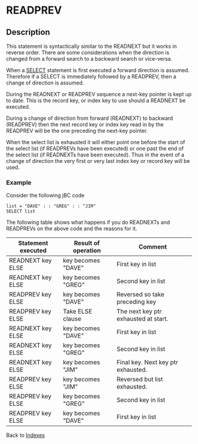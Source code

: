 # READPREV

<PageHeader />

## Description

This statement is syntactically similar to the READNEXT but it works in reverse order. There are some considerations when the direction is changed from a forward search to a backward search or vice-versa.

When a [SELECT](./../select) statement is first executed a forward direction is assumed. Therefore if a SELECT is immediately followed by a READPREV, then a change of direction is assumed.

During the READNEXT or READPREV sequence a next-key pointer is kept up to date. This is the record key, or index key to use should a READNEXT be executed.

During a change of direction from forward (READNEXT) to backward (READPREV) then the next record key or index key read in by the READPREV will be the one preceding the next-key pointer.

When the select list is exhausted it will either point one before the start of the select list (if READPREVs have been executed) or one past the end of the select list (if READNEXTs have been executed). Thus in the event of a change of direction the very first or very last index key or record key will be used.

### Example

Consider the following jBC code

```
list = "DAVE" : : "GREG" : : "JIM"
SELECT list
```

The following table shows what happens if you do READNEXTs and READPREVs on the above code and the reasons for it.

| Statement executed | Result of operation | Comment |
| --- | --- | --- |
| READNEXT key ELSE | key becomes "DAVE" | First key in list |
| READNEXT key ELSE | key becomes "GREG" | Second key in list |
| READPREV key ELSE | key becomes "DAVE" | Reversed so take preceding key |
| READPREV key ELSE | Take ELSE clause | The next key ptr exhausted at start. |
| READNEXT key ELSE | key becomes "DAVE" | First key in list |
| READNEXT key ELSE | key becomes "GREG" | Second key in list |
| READNEXT key ELSE | key becomes "JIM" | Final key. Next key ptr exhausted. |
| READPREV key ELSE | key becomes "JIM" | Reversed but list exhausted. |
| READPREV key ELSE | key becomes "GREG" | Second key in list |
| READPREV key ELSE | key becomes "DAVE" | First key in list |

Back to [Indexes](./../README.md)
